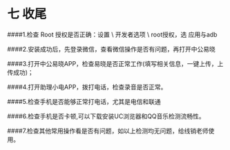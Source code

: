 #  七 收尾

####1.检查 Root 授权是否正确：设置 \ 开发者选项 \ root授权，选 应用与adb

####2.安装成功后，先登录微信，查看微信操作是否有问题，再打开中公易晓

####3.打开中公易晓APP，检查易晓是否正常工作(填写相关信息，一键上传，上传成功)；

####4.打开助理小电APP，拨打电话，检查录音是否正常。

####5.检查手机是否能够正常打电话，尤其是电信和联通

####6.检查手机是否卡顿,可以下载安装UC浏览器和QQ音乐检测流畅性。

####7.检查其他常用操作看是否有问题，如以上检测均无问题，给线销老师使用。
